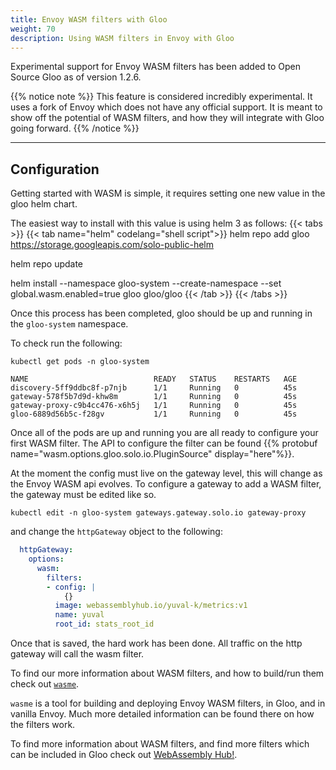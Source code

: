 ```yaml
---
title: Envoy WASM filters with Gloo
weight: 70
description: Using WASM filters in Envoy with Gloo
---
```


Experimental support for Envoy WASM filters has been added to Open Source Gloo as of version 1.2.6.

{{% notice note %}}
This feature is considered incredibly experimental. It uses a fork of Envoy which does not have any official support. It 
is meant to show off the potential of WASM filters, and how they will integrate with Gloo going forward.
{{% /notice %}}

---

## Configuration

Getting started with WASM is simple, it requires setting one new value in the gloo helm chart.

The easiest way to install with this value is using helm 3 as follows:
{{< tabs >}}
{{< tab name="helm" codelang="shell script">}}
helm repo add gloo https://storage.googleapis.com/solo-public-helm

helm repo update

helm install --namespace gloo-system --create-namespace --set global.wasm.enabled=true gloo gloo/gloo
{{< /tab >}}
{{< /tabs >}}

Once this process has been completed, gloo should be up and running in the `gloo-system` namespace.

To check run the following:
```shell script
kubectl get pods -n gloo-system
``` 
```shell script
NAME                            READY   STATUS    RESTARTS   AGE
discovery-5ff9ddbc8f-p7njb      1/1     Running   0          45s
gateway-578f5b7d9d-khw8m        1/1     Running   0          45s
gateway-proxy-c9b4cc476-x6h5j   1/1     Running   0          45s
gloo-6889d56b5c-f28gv           1/1     Running   0          45s
```

Once all of the pods are up and running you are all ready to configure your first WASM filter. The API to configure the filter can be found {{% protobuf name="wasm.options.gloo.solo.io.PluginSource" display="here"%}}.

At the moment the config must live on the gateway level, this will change as the Envoy WASM api evolves. To configure a gateway
to add a WASM filter, the gateway must be edited like so.

```shell
kubectl edit -n gloo-system gateways.gateway.solo.io gateway-proxy
```

and change the `httpGateway` object to the following:

```yaml
  httpGateway:
    options:
      wasm:
        filters:
        - config: |
            {}
          image: webassemblyhub.io/yuval-k/metrics:v1
          name: yuval
          root_id: stats_root_id
```

Once that is saved, the hard work has been done. All traffic on the http gateway will call the wasm filter.

To find our more information about WASM filters, and how to build/run them check out [`wasme`](https://github.com/solo-io/wasme).

`wasme` is a tool for building and deploying Envoy WASM filters, in Gloo, and in vanilla Envoy. Much more detailed information can be found there on how the filters work.

To find more information about WASM filters, and find more filters which can be included in Gloo check out [WebAssembly Hub!](https://webassemblyhub.io/).
